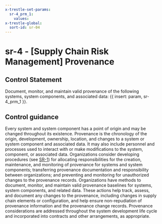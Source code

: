 ```yaml
---
x-trestle-set-params:
  sr-4_prm_1:
    values:
x-trestle-global:
  sort-id: sr-04
---
```


# sr-4 - \[Supply Chain Risk Management\] Provenance

## Control Statement

Document, monitor, and maintain valid provenance of the following systems, system components, and associated data: {{ insert: param, sr-4_prm_1 }}.

## Control guidance

Every system and system component has a point of origin and may be changed throughout its existence. Provenance is the chronology of the origin, development, ownership, location, and changes to a system or system component and associated data. It may also include personnel and processes used to interact with or make modifications to the system, component, or associated data. Organizations consider developing procedures (see [SR-1](#sr-1)) for allocating responsibilities for the creation, maintenance, and monitoring of provenance for systems and system components; transferring provenance documentation and responsibility between organizations; and preventing and monitoring for unauthorized changes to the provenance records. Organizations have methods to document, monitor, and maintain valid provenance baselines for systems, system components, and related data. These actions help track, assess, and document any changes to the provenance, including changes in supply chain elements or configuration, and help ensure non-repudiation of provenance information and the provenance change records. Provenance considerations are addressed throughout the system development life cycle and incorporated into contracts and other arrangements, as appropriate.
